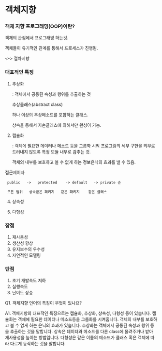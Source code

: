 # 객체지향

### 객체 지향 프로그래밍(OOP)이란?
 
객체의 관점에서 프로그래밍 하는것.

객체들이 유기적인 관계를 통해서 프로세스가 진행됨.
 
 <-> 절차지향

### 대표적인 특징
 1. 추상화

    : 객체에서 공통된 속성과 행위를 추출하는 것

      추상클래스(abstract class)

       하나 이상의 추상메소드를 포함하는 클래스.

       상속을 통해서 자손클래스에 의해서만 완성이 가능. 
     


 2. 캡슐화

    : 객체에 필요한 데이터나 메소드 등을 그룹화 시켜 프로그램의 세부 구현을 외부로 드러내지 않도록 특정 모듈 내부로 감추는 것.

    객체의 내부를 보호하고 볼 수 없게 하는 정보은닉의 효과를 낼 수 있음.


  접근제어자
  
     public   ->   protected    -> default   -> private 순
     
     모든 범위   상속받은 패키지   같은 패키지    같은 클래스

 4. 상속성


 5. 다형성
 
 
### 장점
 1. 재사용성
 2. 생산성 향상
 3. 유지보수의 우수성
 4. 자연적인 모델링


### 단점
 1. 초기 개발속도 저하
 2. 실행속도
 3. 난이도 상승


Q1. 객체지향 언어의 특징이 무엇이 있나요?

A1. 객체지향의 대표적인 특징으로는 캡슐화, 추상화, 상속성, 다형성 등이 있습니다.
캡슐화는 객체에 필요한 데이터나 메소드등을 그룹화를 시켜줍니다. 객체의 내부를 보호하고 볼 수 없게 하는 은닉의 효과가 있습니다.
추상화는 객체에서 공통된 속성과 행위 등을 추출하는 것을 말합니다.
상속은 데이터와 메소드를 다른 class에 물려주거나 받아 재사용성을 높이는 방법입니다.
다형성은 같은 이름의 메소드가 클래스 혹은 객체에 따라 다르게 동작하는 것을 말합니다.
